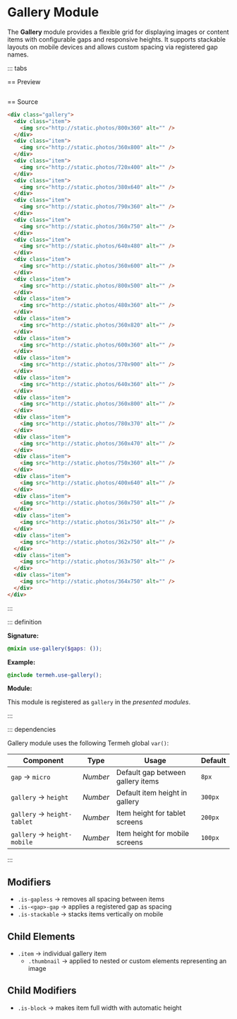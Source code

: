 # Gallery Module

The **Gallery** module provides a flexible grid for displaying images or content items with configurable gaps and responsive heights. It supports stackable layouts on mobile devices and allows custom spacing via registered gap names.

::: tabs

== Preview

<!-- markdownlint-disable MD033 -->
<Preview height="2rem">
  <div class="demo">
    <div class="gallery">
      <div class="item"><img src="http://static.photos/800x360" alt="" /></div>
      <div class="item"><img src="http://static.photos/360x800" alt="" /></div>
      <div class="item"><img src="http://static.photos/720x400" alt="" /></div>
      <div class="item"><img src="http://static.photos/380x640" alt="" /></div>
      <div class="item"><img src="http://static.photos/790x360" alt="" /></div>
      <div class="item"><img src="http://static.photos/360x750" alt="" /></div>
      <div class="item"><img src="http://static.photos/640x480" alt="" /></div>
      <div class="item"><img src="http://static.photos/360x600" alt="" /></div>
      <div class="item"><img src="http://static.photos/800x500" alt="" /></div>
      <div class="item"><img src="http://static.photos/480x360" alt="" /></div>
      <div class="item"><img src="http://static.photos/360x820" alt="" /></div>
      <div class="item"><img src="http://static.photos/600x360" alt="" /></div>
      <div class="item"><img src="http://static.photos/370x900" alt="" /></div>
      <div class="item"><img src="http://static.photos/640x360" alt="" /></div>
      <div class="item"><img src="http://static.photos/360x800" alt="" /></div>
      <div class="item"><img src="http://static.photos/780x370" alt="" /></div>
      <div class="item"><img src="http://static.photos/360x470" alt="" /></div>
      <div class="item"><img src="http://static.photos/750x360" alt="" /></div>
      <div class="item"><img src="http://static.photos/400x640" alt="" /></div>
      <div class="item"><img src="http://static.photos/360x750" alt="" /></div>
      <div class="item"><img src="http://static.photos/361x750" alt="" /></div>
      <div class="item"><img src="http://static.photos/362x750" alt="" /></div>
      <div class="item"><img src="http://static.photos/363x750" alt="" /></div>
      <div class="item"><img src="http://static.photos/364x750" alt="" /></div>
    </div>
  </div>
</Preview>
<!-- markdownlint-enable MD033 -->

== Source

```html
<div class="gallery">
  <div class="item">
    <img src="http://static.photos/800x360" alt="" />
  </div>
  <div class="item">
    <img src="http://static.photos/360x800" alt="" />
  </div>
  <div class="item">
    <img src="http://static.photos/720x400" alt="" />
  </div>
  <div class="item">
    <img src="http://static.photos/380x640" alt="" />
  </div>
  <div class="item">
    <img src="http://static.photos/790x360" alt="" />
  </div>
  <div class="item">
    <img src="http://static.photos/360x750" alt="" />
  </div>
  <div class="item">
    <img src="http://static.photos/640x480" alt="" />
  </div>
  <div class="item">
    <img src="http://static.photos/360x600" alt="" />
  </div>
  <div class="item">
    <img src="http://static.photos/800x500" alt="" />
  </div>
  <div class="item">
    <img src="http://static.photos/480x360" alt="" />
  </div>
  <div class="item">
    <img src="http://static.photos/360x820" alt="" />
  </div>
  <div class="item">
    <img src="http://static.photos/600x360" alt="" />
  </div>
  <div class="item">
    <img src="http://static.photos/370x900" alt="" />
  </div>
  <div class="item">
    <img src="http://static.photos/640x360" alt="" />
  </div>
  <div class="item">
    <img src="http://static.photos/360x800" alt="" />
  </div>
  <div class="item">
    <img src="http://static.photos/780x370" alt="" />
  </div>
  <div class="item">
    <img src="http://static.photos/360x470" alt="" />
  </div>
  <div class="item">
    <img src="http://static.photos/750x360" alt="" />
  </div>
  <div class="item">
    <img src="http://static.photos/400x640" alt="" />
  </div>
  <div class="item">
    <img src="http://static.photos/360x750" alt="" />
  </div>
  <div class="item">
    <img src="http://static.photos/361x750" alt="" />
  </div>
  <div class="item">
    <img src="http://static.photos/362x750" alt="" />
  </div>
  <div class="item">
    <img src="http://static.photos/363x750" alt="" />
  </div>
  <div class="item">
    <img src="http://static.photos/364x750" alt="" />
  </div>
</div>
```

:::

::: definition

**Signature:**

```scss
@mixin use-gallery($gaps: ());
```

**Example:**

```scss
@include termeh.use-gallery();
```

**Module:**

This module is registered as `gallery` in the _presented modules_.

:::

::: dependencies

Gallery module uses the following Termeh global `var()`:

| Component                   | Type     | Usage                             | Default |
| --------------------------- | -------- | --------------------------------- | ------- |
| `gap` → `micro`             | _Number_ | Default gap between gallery items | `8px`   |
| `gallery` → `height`        | _Number_ | Default item height in gallery    | `300px` |
| `gallery` → `height-tablet` | _Number_ | Item height for tablet screens    | `200px` |
| `gallery` → `height-mobile` | _Number_ | Item height for mobile screens    | `100px` |

:::

## Modifiers

- `.is-gapless` → removes all spacing between items
- `.is-<gap>-gap` → applies a registered gap as spacing
- `.is-stackable` → stacks items vertically on mobile

## Child Elements

- `.item` → individual gallery item
  - `.thumbnail` → applied to nested or custom elements representing an image

## Child Modifiers

- `.is-block` → makes item full width with automatic height
